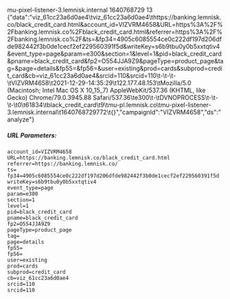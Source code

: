 mu-pixel-listener-3.lemnisk.internal	1640768729	13	{"data":"viz_61cc23a6d0ae4\tviz_61cc23a6d0ae4\thttps://banking.lemnisk.co/black_credit_card.html&account_id=VIZVRM4658&URL=https%3A%2F%2Fbanking.lemnisk.co%2Fblack_credit_card.html&referrer=https%3A%2F%2Fbanking.lemnisk.co%2F&ts=&fp34=4905c6085554ce0c222df197d206dfde982442f3b0de1cecf2ef229560391f5d&writeKey=s6b9tbu0y0b5xxtqtiv4&event_type=page&param=e300&section=1&level=1&pid=black_credit_card&pname=black_credit_card&fp2=O554JJA9Z9&pageType=product_page&tag=&page=details&fp55=&fp56=&user=existing&prod=cards&subprod=credit_card&cb=viz_61cc23a6d0ae4&srcid=110&srcid=110\t-\t-\t-\tVIZVRM4658\t2021-12-29-14:35:29\t122.177.48.153\tMozilla/5.0 (Macintosh; Intel Mac OS X 10_15_7) AppleWebKit/537.36 (KHTML, like Gecko) Chrome/79.0.3945.88 Safari/537.36\te300\t-\tDVNOPROCESS\t-\t-\t-\t0\t61834\tblack_credit_card\t9\tmu-pl.lemnisk.co\tmu-pixel-listener-3.lemnisk.internal\t1640768729772\t{}","campaignId":"VIZVRM4658","ds":"analyze"}


##### URL Parameters:

```
account_id=VIZVRM4658
URL=https://banking.lemnisk.co/black_credit_card.html
referrer=https://banking.lemnisk.co/
ts=
fp34=4905c6085554ce0c222df197d206dfde982442f3b0de1cecf2ef229560391f5d
writeKey=s6b9tbu0y0b5xxtqtiv4
event_type=page
param=e300
section=1
level=1
pid=black_credit_card
pname=black_credit_card
fp2=O554JJA9Z9
pageType=product_page
tag=
page=details
fp55=
fp56=
user=existing
prod=cards
subprod=credit_card
cb=viz_61cc23a6d0ae4
srcid=110
srcid=110
```
